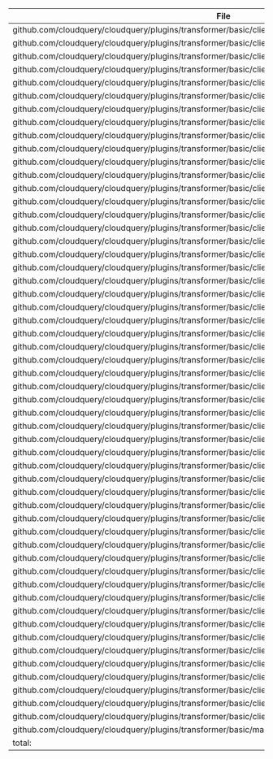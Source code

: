 | File | Function | Coverage |
| --- | --- | --- |
| github.com/cloudquery/cloudquery/plugins/transformer/basic/client/client.go:51: | Transform | 0.0% |
| github.com/cloudquery/cloudquery/plugins/transformer/basic/client/client.go:79: | TransformSchema | 0.0% |
| github.com/cloudquery/cloudquery/plugins/transformer/basic/client/client.go:90: | Close | 0.0% |
| github.com/cloudquery/cloudquery/plugins/transformer/basic/client/recordupdater/record_updater.go:30: | New | 100.0% |
| github.com/cloudquery/cloudquery/plugins/transformer/basic/client/recordupdater/record_updater.go:40: | RemoveColumns | 89.7% |
| github.com/cloudquery/cloudquery/plugins/transformer/basic/client/recordupdater/record_updater.go:89: | AddLiteralStringColumn | 81.2% |
| github.com/cloudquery/cloudquery/plugins/transformer/basic/client/recordupdater/record_updater.go:115: | AddTimestampColumn | 82.4% |
| github.com/cloudquery/cloudquery/plugins/transformer/basic/client/recordupdater/record_updater.go:142: | ObfuscateSensitiveColumns | 66.7% |
| github.com/cloudquery/cloudquery/plugins/transformer/basic/client/recordupdater/record_updater.go:161: | DropRows | 87.2% |
| github.com/cloudquery/cloudquery/plugins/transformer/basic/client/recordupdater/record_updater.go:229: | ObfuscateColumns | 89.3% |
| github.com/cloudquery/cloudquery/plugins/transformer/basic/client/recordupdater/record_updater.go:275: | AddPrimaryKeys | 0.0% |
| github.com/cloudquery/cloudquery/plugins/transformer/basic/client/recordupdater/record_updater.go:284: | ChangeTableName | 80.0% |
| github.com/cloudquery/cloudquery/plugins/transformer/basic/client/recordupdater/record_updater.go:293: | RenameColumn | 80.0% |
| github.com/cloudquery/cloudquery/plugins/transformer/basic/client/recordupdater/record_updater.go:302: | ChangeCase | 89.3% |
| github.com/cloudquery/cloudquery/plugins/transformer/basic/client/recordupdater/record_updater.go:349: | colIndicesByNames | 73.3% |
| github.com/cloudquery/cloudquery/plugins/transformer/basic/client/recordupdater/record_updater.go:379: | jsonColIndicesByNames | 100.0% |
| github.com/cloudquery/cloudquery/plugins/transformer/basic/client/recordupdater/record_updater.go:395: | buildStringColumn | 100.0% |
| github.com/cloudquery/cloudquery/plugins/transformer/basic/client/recordupdater/record_updater.go:403: | buildCurrentTimestampColumn | 100.0% |
| github.com/cloudquery/cloudquery/plugins/transformer/basic/client/recordupdater/record_updater.go:412: | obfuscateColumn | 71.4% |
| github.com/cloudquery/cloudquery/plugins/transformer/basic/client/recordupdater/record_updater.go:424: | obfuscateJSONColumns | 85.7% |
| github.com/cloudquery/cloudquery/plugins/transformer/basic/client/recordupdater/record_updater.go:448: | obfuscateBinaryColumn | 63.6% |
| github.com/cloudquery/cloudquery/plugins/transformer/basic/client/recordupdater/record_updater.go:465: | obfuscateEntireJSONColumn | 81.8% |
| github.com/cloudquery/cloudquery/plugins/transformer/basic/client/recordupdater/record_updater.go:484: | splitJSONColumns | 100.0% |
| github.com/cloudquery/cloudquery/plugins/transformer/basic/client/recordupdater/record_updater.go:519: | changeColumnCase | 71.4% |
| github.com/cloudquery/cloudquery/plugins/transformer/basic/client/recordupdater/record_updater.go:531: | chanceCaseJSONColumns | 85.7% |
| github.com/cloudquery/cloudquery/plugins/transformer/basic/client/recordupdater/record_updater.go:554: | changeCaseEntireJSONColumn | 75.0% |
| github.com/cloudquery/cloudquery/plugins/transformer/basic/client/schemaupdater/schema_updater.go:19: | New | 100.0% |
| github.com/cloudquery/cloudquery/plugins/transformer/basic/client/schemaupdater/schema_updater.go:23: | RemoveColumnIndices | 100.0% |
| github.com/cloudquery/cloudquery/plugins/transformer/basic/client/schemaupdater/schema_updater.go:37: | AddStringColumnAtPos | 100.0% |
| github.com/cloudquery/cloudquery/plugins/transformer/basic/client/schemaupdater/schema_updater.go:47: | AddTimestampColumnAtPos | 100.0% |
| github.com/cloudquery/cloudquery/plugins/transformer/basic/client/schemaupdater/schema_updater.go:57: | RenameColumn | 100.0% |
| github.com/cloudquery/cloudquery/plugins/transformer/basic/client/schemaupdater/schema_updater.go:72: | ChangeTableName | 81.2% |
| github.com/cloudquery/cloudquery/plugins/transformer/basic/client/schemaupdater/schema_updater.go:101: | AddPrimaryKeys | 81.8% |
| github.com/cloudquery/cloudquery/plugins/transformer/basic/client/spec/spec.go:38: | SetDefaults | 100.0% |
| github.com/cloudquery/cloudquery/plugins/transformer/basic/client/spec/spec.go:46: | Validate | 63.6% |
| github.com/cloudquery/cloudquery/plugins/transformer/basic/client/tablematcher/table_matcher.go:23: | New | 100.0% |
| github.com/cloudquery/cloudquery/plugins/transformer/basic/client/tablematcher/table_matcher.go:30: | isTableMatch | 88.9% |
| github.com/cloudquery/cloudquery/plugins/transformer/basic/client/tablematcher/table_matcher.go:45: | IsSchemasTableMatch | 100.0% |
| github.com/cloudquery/cloudquery/plugins/transformer/basic/client/transformers/transformers.go:23: | NewFromSpec | 80.0% |
| github.com/cloudquery/cloudquery/plugins/transformer/basic/client/transformers/transformers.go:56: | Transform | 66.7% |
| github.com/cloudquery/cloudquery/plugins/transformer/basic/client/transformers/transformers.go:70: | TransformSchema | 0.0% |
| github.com/cloudquery/cloudquery/plugins/transformer/basic/client/transformers/transformers.go:87: | AddLiteralStringColumnAsLastColumn | 100.0% |
| github.com/cloudquery/cloudquery/plugins/transformer/basic/client/transformers/transformers.go:93: | AddTimestampColumnAsLastColumn | 100.0% |
| github.com/cloudquery/cloudquery/plugins/transformer/basic/client/transformers/transformers.go:99: | RemoveColumns | 100.0% |
| github.com/cloudquery/cloudquery/plugins/transformer/basic/client/transformers/transformers.go:105: | AddPrimaryKeys | 0.0% |
| github.com/cloudquery/cloudquery/plugins/transformer/basic/client/transformers/transformers.go:110: | ObfuscateSensitiveColumns | 0.0% |
| github.com/cloudquery/cloudquery/plugins/transformer/basic/client/transformers/transformers.go:116: | DropRows | 100.0% |
| github.com/cloudquery/cloudquery/plugins/transformer/basic/client/transformers/transformers.go:121: | ObfuscateColumns | 100.0% |
| github.com/cloudquery/cloudquery/plugins/transformer/basic/client/transformers/transformers.go:127: | ChangeTableName | 100.0% |
| github.com/cloudquery/cloudquery/plugins/transformer/basic/client/transformers/transformers.go:133: | RenameColumn | 0.0% |
| github.com/cloudquery/cloudquery/plugins/transformer/basic/client/transformers/transformers.go:139: | ChangeCase | 100.0% |
| github.com/cloudquery/cloudquery/plugins/transformer/basic/client/transformers/transformers.go:145: | transformSchema | 20.0% |
| github.com/cloudquery/cloudquery/plugins/transformer/basic/client/transformers/transformers.go:155: | makeEmptyRecord | 0.0% |
| github.com/cloudquery/cloudquery/plugins/transformer/basic/main.go:13: | main | 0.0% |
| total: | (statements) | 73.3% |
